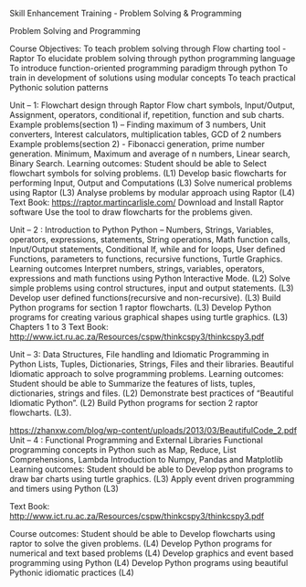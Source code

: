 Skill Enhancement Training - Problem Solving & Programming

Problem Solving and Programming

Course Objectives:
To teach problem solving through Flow charting tool - Raptor
To elucidate problem solving through python programming language
To introduce  function-oriented programming paradigm through python
To train in development of  solutions using modular concepts
To teach practical Pythonic solution patterns

Unit – 1: Flowchart design through Raptor
Flow chart symbols, Input/Output, Assignment, operators, conditional if, repetition, function and sub charts. Example problems(section 1) – Finding maximum of 3 numbers, Unit converters, Interest calculators, multiplication tables, GCD of 2 numbers
Example problems(section 2) - Fibonacci generation, prime number generation. Minimum, Maximum and average of n numbers, Linear search, Binary Search.
Learning outcomes: Student should be able to
Select  flowchart symbols for solving problems. (L1)
Develop basic flowcharts for performing Input, Output and Computations (L3)
Solve numerical problems using Raptor (L3)
Analyse problems by modular approach using Raptor (L4)
Text Book:
https://raptor.martincarlisle.com/
Download and Install Raptor software
Use the tool to draw flowcharts for the problems given.

Unit – 2 : Introduction to Python
Python – Numbers, Strings, Variables, operators, expressions, statements, String operations, Math function calls, Input/Output statements, Conditional If, while and for loops, User defined Functions, parameters to functions, recursive functions, Turtle Graphics.
Learning outcomes
Interpret numbers, strings, variables, operators, expressions and math functions using Python Interactive Mode. (L2)
Solve simple problems using control structures, input and output statements. (L3)
Develop user defined functions(recursive and non-recursive). (L3)
Build Python programs for section 1 raptor flowcharts. (L3)
Develop  Python programs for creating various graphical shapes using turtle graphics. (L3)
Chapters 1 to 3
Text Book:
http://www.ict.ru.ac.za/Resources/cspw/thinkcspy3/thinkcspy3.pdf

Unit – 3: Data Structures, File handling and Idiomatic Programming in Python
Lists, Tuples, Dictionaries, Strings, Files and their libraries. Beautiful Idiomatic approach to solve programming problems.
Learning outcomes:  Student should be able to
Summarize the features of lists, tuples, dictionaries, strings and files. (L2)
Demonstrate best practices of “Beautiful Idiomatic Python”. (L2)
Build Python programs for section 2 raptor flowcharts. (L3).

https://zhanxw.com/blog/wp-content/uploads/2013/03/BeautifulCode_2.pdf
Unit – 4 : Functional Programming and External Libraries
Functional programming concepts in Python such as Map, Reduce, List Comprehensions, Lambda
Introduction to Numpy, Pandas and Matplotlib
Learning outcomes: Student should be able to
Develop python programs to draw  bar charts using turtle graphics. (L3)
Apply event driven programming and timers using Python (L3)



Text Book:
http://www.ict.ru.ac.za/Resources/cspw/thinkcspy3/thinkcspy3.pdf

Course outcomes: Student should be able to
Develop flowcharts using raptor to solve the given problems. (L4)
Develop Python programs for numerical and text based problems (L4)
Develop graphics and event based programming using Python (L4)
Develop Python programs using beautiful Pythonic idiomatic practices (L4)
